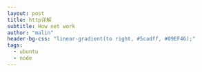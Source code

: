 ```yaml
---
layout: post
title: http详解
subtitle: How net work
author: "malin"
header-bg-css: "linear-gradient(to right, #5cadff, #09EF46);"
tags:
  - ubuntu
  - node
---
```

